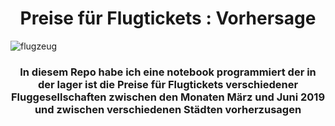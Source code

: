 <h1 align="center" width="100%"  >
    Preise für Flugtickets : Vorhersage
</h1>

![flugzeug](https://user-images.githubusercontent.com/74714706/169035410-a0abd7fe-bdde-4ea8-a8ae-86b0e9ab1faf.jpg)

<h3 align="center" width="100%"  >
In diesem Repo habe ich eine notebook programmiert der in der lager ist die  Preise für Flugtickets verschiedener Fluggesellschaften zwischen den Monaten März und Juni 2019 und zwischen verschiedenen Städten vorherzusagen
</h3>
